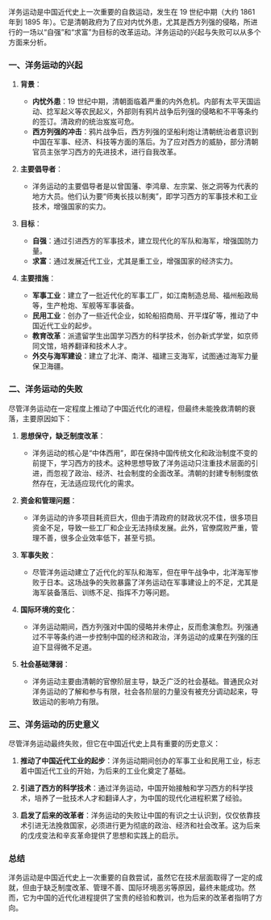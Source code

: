 洋务运动是中国近代史上一次重要的自救运动，发生在 19 世纪中期（大约 1861 年到 1895 年）。它是清朝政府为了应对内忧外患，尤其是西方列强的侵略，所进行的一场以“自强”和“求富”为目标的改革运动。洋务运动的兴起与失败可以从多个方面来分析。

### 一、洋务运动的兴起

1. **背景**：

   - **内忧外患**：19 世纪中期，清朝面临着严重的内外危机。内部有太平天国运动、捻军起义等农民起义，外部则有鸦片战争后列强的侵略和不平等条约的签订。清政府的统治岌岌可危。
   - **西方列强的冲击**：鸦片战争后，西方列强的坚船利炮让清朝统治者意识到中国在军事、经济、科技等方面的落后。为了应对西方的威胁，部分清朝官员主张学习西方的先进技术，进行自我改革。

2. **主要倡导者**：
   - 洋务运动的主要倡导者是以曾国藩、李鸿章、左宗棠、张之洞等为代表的地方大员。他们认为要“师夷长技以制夷”，即学习西方的军事技术和工业技术，增强国家的实力。
3. **目标**：

   - **自强**：通过引进西方的军事技术，建立现代化的军队和海军，增强国防力量。
   - **求富**：通过发展近代工业，尤其是重工业，增强国家的经济实力。

4. **主要措施**：
   - **军事工业**：建立了一批近代化的军事工厂，如江南制造总局、福州船政局等，生产枪炮、军舰等军事装备。
   - **民用工业**：创办了一些近代企业，如轮船招商局、开平煤矿等，推动了中国近代工业的起步。
   - **教育改革**：派遣留学生出国学习西方的科学技术，创办新式学堂，如京师同文馆，培养翻译和技术人才。
   - **外交与海军建设**：建立了北洋、南洋、福建三支海军，试图通过海军力量保卫海疆。

### 二、洋务运动的失败

尽管洋务运动在一定程度上推动了中国近代化的进程，但最终未能挽救清朝的衰落，主要原因如下：

1. **思想保守，缺乏制度改革**：

   - 洋务运动的核心是“中体西用”，即在保持中国传统文化和政治制度不变的前提下，学习西方的技术。这种思想导致了洋务运动只注重技术层面的引进，而忽视了政治、经济、社会制度的全面改革。清朝的封建专制制度依然存在，无法适应现代化的需求。

2. **资金和管理问题**：

   - 洋务运动的许多项目耗资巨大，但由于清政府的财政状况不佳，很多项目资金不足，导致一些工厂和企业无法持续发展。此外，官僚腐败严重，管理不善，很多企业效率低下，甚至亏损。

3. **军事失败**：

   - 尽管洋务运动建立了近代化的军队和海军，但在甲午战争中，北洋海军惨败于日本。这场战争的失败暴露了洋务运动在军事建设上的不足，尤其是海军装备落后、训练不足、指挥不力等问题。

4. **国际环境的变化**：

   - 洋务运动期间，西方列强对中国的侵略并未停止，反而愈演愈烈。列强通过不平等条约进一步控制中国的经济和政治，洋务运动的成果在列强的压迫下显得微不足道。

5. **社会基础薄弱**：
   - 洋务运动主要由清朝的官僚阶层主导，缺乏广泛的社会基础。普通民众对洋务运动的了解和参与有限，社会各阶层的力量没有被充分调动起来，导致运动的影响力有限。

### 三、洋务运动的历史意义

尽管洋务运动最终失败，但它在中国近代史上具有重要的历史意义：

1. **推动了中国近代工业的起步**：洋务运动期间创办的军事工业和民用工业，标志着中国近代工业的开始，为后来的工业化奠定了基础。
2. **引进了西方的科学技术**：通过洋务运动，中国开始接触和学习西方的科学技术，培养了一批技术人才和翻译人才，为中国的现代化进程积累了经验。

3. **启发了后来的改革者**：洋务运动的失败让中国的有识之士认识到，仅仅依靠技术引进无法挽救国家，必须进行更为彻底的政治、经济和社会改革。这为后来的戊戌变法和辛亥革命提供了思想和实践上的启示。

### 总结

洋务运动是中国近代史上一次重要的自救尝试，虽然它在技术层面取得了一定的成就，但由于缺乏制度改革、管理不善、国际环境恶劣等原因，最终未能成功。然而，它为中国的近代化进程提供了宝贵的经验和教训，也为后来的改革者指明了方向。
